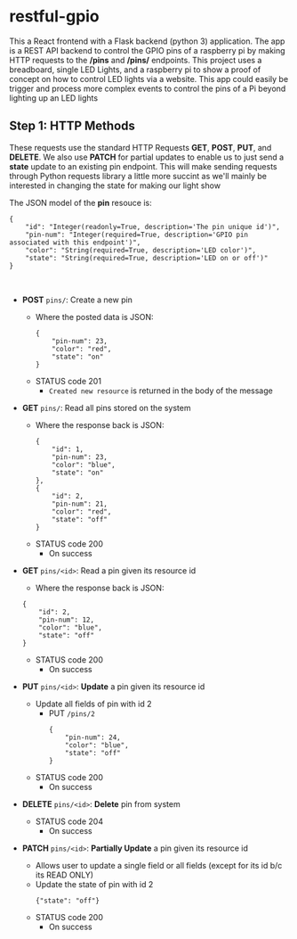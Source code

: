 # restful-gpio
This a React frontend with a Flask backend (python 3) application. The app is a REST API backend to control the GPIO pins of a raspberry pi by making HTTP requests to the **/pins** and **/pins/<id>** endpoints. This project uses a breadboard, single LED Lights, and a raspberry pi to show a proof of concept on how to control LED lights via a website. This app could easily be trigger and process more complex events to control the pins of a Pi beyond lighting up an LED lights

## Step 1: HTTP Methods
These requests use the standard HTTP Requests **GET**, **POST**, **PUT**, and **DELETE**. We also use **PATCH** for partial updates to enable us to just send a **state** update to an existing pin endpoint. This will make sending requests through Python requests library a little more succint as we'll mainly be interested in changing the state for making our light show 

The JSON model of the **pin** resouce is:
```
{
	"id": "Integer(readonly=True, description='The pin unique id')",
	"pin-num": "Integer(required=True, description='GPIO pin associated with this endpoint')",
	"color": "String(required=True, description='LED color')",
	"state": "String(required=True, description='LED on or off')"
}
```
<br/>

* **POST** `pins/`: Create a new pin
	* Where the posted data is JSON:
		```
		{
			"pin-num": 23,
			"color": "red",
			"state": "on"
		}
		```
	* STATUS code 201
		* `Created new resource` is returned in the body of the message

* **GET** `pins/`: Read all pins stored on the system
	* Where the response back is JSON:
		```
		{
			"id": 1,
			"pin-num": 23,
			"color": "blue",
			"state": "on"
		},
		{
			"id": 2,
			"pin-num": 21,
			"color": "red",
			"state": "off"
		}
		```
	* STATUS code 200
		* On success

* **GET** `pins/<id>`: Read a pin given its resource id
	* Where the response back is JSON:
	```
	{
		"id": 2,
		"pin-num": 12,
		"color": "blue",
		"state": "off"
	}
	```
	
	* STATUS code 200
		* On success

* **PUT** `pins/<id>`: **Update** a pin given its resource id
	* Update all fields of pin with id 2
		* PUT `/pins/2`
			```
			{
				"pin-num": 24,
				"color": "blue",
				"state": "off"
			}
			```
	* STATUS code 200
		* On success

* **DELETE** `pins/<id>`: **Delete** pin from system
	* STATUS code 204
		* On success

* **PATCH** `pins/<id>`: **Partially Update** a pin given its resource id
	* Allows user to update a single field or all fields (except for its id b/c its READ ONLY)
	* Update the state of pin with id 2
		```
		{"state": "off"}
		```
	* STATUS code 200
		* On success
